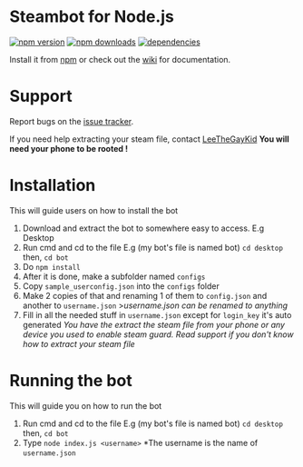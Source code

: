 # Steambot for Node.js
[![npm version](https://img.shields.io/npm/v/nodejs_steambot.svg)](https://npmjs.com/package/nodejs_steambot)
[![npm downloads](https://img.shields.io/npm/dm/nodejs_steambot.svg)](https://npmjs.com/package/nodejs_steambot)
[![dependencies](https://img.shields.io/david/jacobtruman/nodejs_steambot.svg)](https://david-dm.org/jacobtruman/nodejs_steambot)

Install it from [npm](https://www.npmjs.com/package/nodejs_steambot) or check out the [wiki](https://github.com/jacobtruman/nodejs_steambot/wiki) for documentation.

# Support

Report bugs on the [issue tracker](https://github.com/jacobtruman/nodejs_steambot/issues).

If you need help extracting your steam file, contact [LeeTheGayKid](http://www.steamcommunity.com/id/jingyong) <b>You will need your phone to be rooted !</b>

# Installation

This will guide users on how to install the bot

1. Download and extract the bot to somewhere easy to access. E.g Desktop
2. Run cmd and cd to the file  E.g (my bot's file is named bot) `cd desktop` then, `cd bot`
3. Do `npm install`
4. After it is done, make a subfolder named `configs`
5. Copy `sample_userconfig.json` into the `configs` folder
6. Make 2 copies of that and renaming 1 of them to `config.json` and another to `username.json` >*username.json can be renamed to anything*
7. Fill in all the needed stuff in `username.json` except for `login_key` it's auto generated  *You have the extract the steam file from your phone or any device you used to enable steam guard. Read support if you don't know how to extract your steam file*

# Running the bot

This will guide you on how to run the bot

1. Run cmd and cd to the file  E.g (my bot's file is named bot) `cd desktop` then, `cd bot`
2. Type `node index.js <username>` *The username is the name of `username.json`
